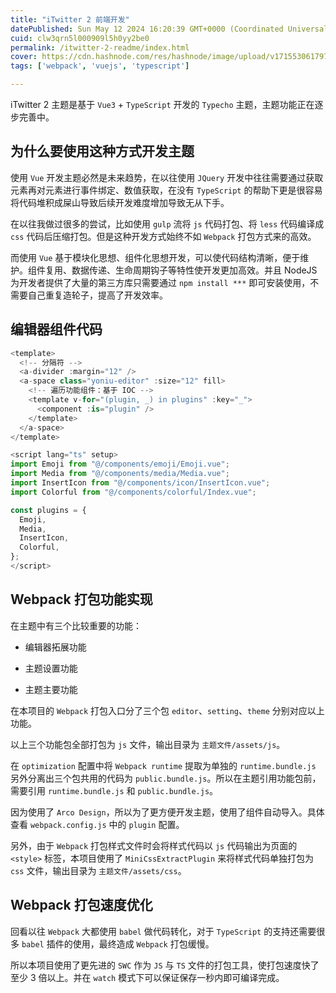 ```yaml
---
title: "iTwitter 2 前端开发"
datePublished: Sun May 12 2024 16:20:39 GMT+0000 (Coordinated Universal Time)
cuid: clw3qrn5l000909l5h0yy2be0
permalink: /itwitter-2-readme/index.html
cover: https://cdn.hashnode.com/res/hashnode/image/upload/v1715530617972/d0c3ff5a-d251-4b23-a782-75d489e16dd1.png
tags: ['webpack', 'vuejs', 'typescript']

---
```


iTwitter 2 主题是基于 `Vue3` + `TypeScript` 开发的 `Typecho` 主题，主题功能正在逐步完善中。

## 为什么要使用这种方式开发主题

使用 `Vue` 开发主题必然是未来趋势，在以往使用 `JQuery` 开发中往往需要通过获取元素再对元素进行事件绑定、数值获取，在没有 `TypeScript` 的帮助下更是很容易将代码堆积成屎山导致后续开发难度增加导致无从下手。

在以往我做过很多的尝试，比如使用 `gulp` 流将 `js` 代码打包、将 `less` 代码编译成 `css` 代码后压缩打包。但是这种开发方式始终不如 `Webpack` 打包方式来的高效。

而使用 `Vue` 基于模块化思想、组件化思想开发，可以使代码结构清晰，便于维护。组件复用、数据传递、生命周期钩子等特性使开发更加高效。并且 NodeJS 为开发者提供了大量的第三方库只需要通过 `npm install ***` 即可安装使用，不需要自己重复造轮子，提高了开发效率。

## 编辑器组件代码

```typescript
<template>
  <!-- 分隔符 -->
  <a-divider :margin="12" />
  <a-space class="yoniu-editor" :size="12" fill>
    <!-- 遍历功能组件：基于 IOC -->
    <template v-for="(plugin, _) in plugins" :key="_">
      <component :is="plugin" />
    </template>
  </a-space>
</template>

<script lang="ts" setup>
import Emoji from "@/components/emoji/Emoji.vue";
import Media from "@/components/media/Media.vue";
import InsertIcon from "@/components/icon/InsertIcon.vue";
import Colorful from "@/components/colorful/Index.vue";

const plugins = {
  Emoji,
  Media,
  InsertIcon,
  Colorful,
};
</script>
```

## Webpack 打包功能实现

在主题中有三个比较重要的功能：

* 编辑器拓展功能
    
* 主题设置功能
    
* 主题主要功能
    

在本项目的 `Webpack` 打包入口分了三个包 `editor`、`setting`、`theme` 分别对应以上功能。

以上三个功能包全部打包为 `js` 文件，输出目录为 `主题文件/assets/js`。

在 `optimization` 配置中将 `Webpack runtime` 提取为单独的 `runtime.bundle.js` 另外分离出三个包共用的代码为 `public.bundle.js`。所以在主题引用功能包前，需要引用 `runtime.bundle.js` 和 `public.bundle.js`。

因为使用了 `Arco Design`，所以为了更方便开发主题，使用了组件自动导入。具体查看 `webpack.config.js` 中的 `plugin` 配置。

另外，由于 `Webpack` 打包样式文件时会将样式代码以 `js` 代码输出为页面的 `<style>` 标签，本项目使用了 `MiniCssExtractPlugin` 来将样式代码单独打包为 `css` 文件，输出目录为 `主题文件/assets/css`。

## Webpack 打包速度优化

回看以往 `Webpack` 大都使用 `babel` 做代码转化，对于 `TypeScript` 的支持还需要很多 `babel` 插件的使用，最终造成 `Webpack` 打包缓慢。

所以本项目使用了更先进的 `SWC` 作为 `JS` 与 `TS` 文件的打包工具，使打包速度快了至少 3 倍以上。并在 `watch` 模式下可以保证保存一秒内即可编译完成。